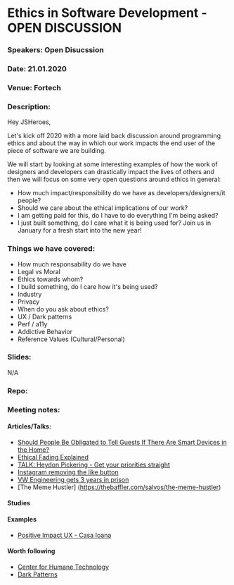 # Ethics in Software Development - OPEN DISCUSSION

### Speakers: Open Disucssion
### Date: 21.01.2020
### Venue: Fortech
### Description:

Hey JSHeroes,

Let's kick off 2020 with a more laid back discussion around programming ethics and about the way in which our work impacts the end user of the piece of software we are building.

We will start by looking at some interesting examples of how the work of designers and developers can drastically impact the lives of others and then we will focus on some very open questions around ethics in general:
- How much impact/responsibility do we have as developers/designers/it people?
- Should we care about the ethical implications of our work?
- I am getting paid for this, do I have to do everything I'm being asked?
- I just built something, do I care what it is being used for?
Join us in January for a fresh start into the new year!


### Things we have covered:
- How much responsability do we have
- Legal vs Moral
- Ethics towards whom?
- I build something, do I care how it's being used?
- Industry
- Privacy
- When do you ask about ethics?
- UX / Dark patterns
- Perf / a11y
- Addictive Behavior
- Reference Values (Cultural/Personal)


### Slides:
N/A

### Repo:

### Meeting notes:
#### Articles/Talks:
- [Should People Be Obligated to Tell Guests If There Are Smart Devices in the Home?](https://www.maketecheasier.com/should-people-tell-guests-smart-devices-home)
- [Ethical Fading Explained](https://www.youtube.com/watch?v=UdU4VZqRIO0)
- [TALK: Heydon Pickering - Get your priorities straight](https://www.youtube.com/watch?v=ediHVy0869c)
- [Instagram removing the like button](https://www.businessinsider.com/instagram-removing-likes-what-it-will-look-like-2019-11)
- [VW Engineering gets 3 years in prison](https://www.theregister.co.uk/2017/08/25/vw_engineer_gets_3yrs_for_emissionbusting_sw/)
- [The Meme Hustler] (https://thebaffler.com/salvos/the-meme-hustler)

#### Studies

#### Examples
- [Positive Impact UX - Casa Ioana](http://casaioana.org/en/)

#### Worth following
- [Center for Humane Technology](https://humanetech.com/)
- [Dark Patterns](https://www.darkpatterns.org/)
